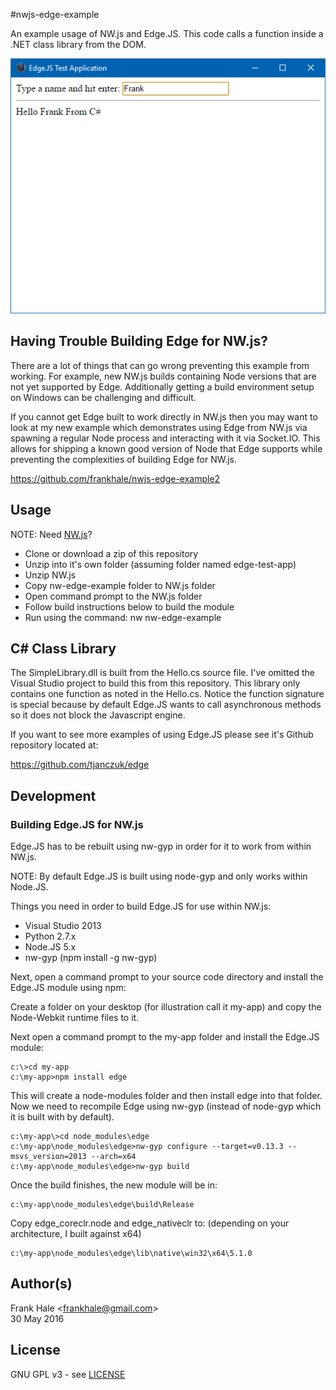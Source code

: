 #nwjs-edge-example

An example usage of NW.js and Edge.JS. This code calls a function inside
a .NET class library from the DOM.

![NWJS-Edge-Example-Screenshot](screenshots/nwjs-edge-example.png)

## Having Trouble Building Edge for NW.js?

There are a lot of things that can go wrong preventing this example from
working. For example, new NW.js builds containing Node versions that are not yet
supported by Edge. Additionally getting a build environment setup on Windows can
be challenging and difficult.

If you cannot get Edge built to work directly in NW.js then you may want to look
at my new example which demonstrates using Edge from NW.js via spawning a regular
Node process and interacting with it via Socket.IO. This allows for shipping a
known good version of Node that Edge supports while preventing the complexities
of building Edge for NW.js.

https://github.com/frankhale/nwjs-edge-example2

## Usage

NOTE: Need [NW.js](http://nwjs.io/)?

- Clone or download a zip of this repository
- Unzip into it's own folder (assuming folder named edge-test-app)
- Unzip NW.js
- Copy nw-edge-example folder to NW.js folder
- Open command prompt to the NW.js folder
- Follow build instructions below to build the module
- Run using the command: nw nw-edge-example

## C# Class Library

The SimpleLibrary.dll is built from the Hello.cs source file. I've omitted the
Visual Studio project to build this from this repository. This library only
contains one function as noted in the Hello.cs. Notice the function signature
is special because by default Edge.JS wants to call asynchronous methods so it
does not block the Javascript engine.

If you want to see more examples of using Edge.JS please see it's Github
repository located at:

https://github.com/tjanczuk/edge

## Development

### Building Edge.JS for NW.js

Edge.JS has to be rebuilt using nw-gyp in order for it to work from within
NW.js.

NOTE: By default Edge.JS is built using node-gyp and only works within Node.JS.

Things you need in order to build Edge.JS for use within NW.js:

- Visual Studio 2013
- Python 2.7.x
- Node.JS 5.x
- nw-gyp (npm install -g nw-gyp)

Next, open a command prompt to your source code directory and install the
Edge.JS module using npm:

Create a folder on your desktop (for illustration call it my-app) and copy the
Node-Webkit runtime files to it.

Next open a command prompt to the my-app folder and install the Edge.JS module:

```
c:\>cd my-app
c:\my-app>npm install edge
```

This will create a node-modules folder and then install edge into that folder.
Now we need to recompile Edge using nw-gyp (instead of node-gyp which it is
built with by default).

```
c:\my-app\>cd node_modules\edge
c:\my-app\node_modules\edge>nw-gyp configure --target=v0.13.3 --msvs_version=2013 --arch=x64
c:\my-app\node_modules\edge>nw-gyp build
```

Once the build finishes, the new module will be in:

```
c:\my-app\node_modules\edge\build\Release
```

Copy edge_coreclr.node and edge_nativeclr to: (depending on your architecture, I built against x64)

```
c:\my-app\node_modules\edge\lib\native\win32\x64\5.1.0
```

## Author(s)

Frank Hale &lt;frankhale@gmail.com&gt;  
30 May 2016

## License

GNU GPL v3 - see [LICENSE](LICENSE)
